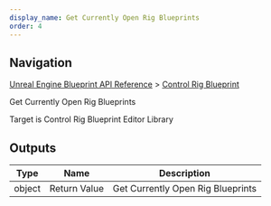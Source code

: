```yaml
---
display_name: Get Currently Open Rig Blueprints
order: 4
---
```

## Navigation

[Unreal Engine Blueprint API Reference](https://dev.epicgames.com/documentation/en-us/unreal-engine/BlueprintAPI) > [Control Rig Blueprint](https://dev.epicgames.com/documentation/en-us/unreal-engine/BlueprintAPI/ControlRigBlueprint)

Get Currently Open Rig Blueprints

Target is Control Rig Blueprint Editor Library

## Outputs

| Type | Name | Description |
| --- | --- | --- |
| object | Return Value | Get Currently Open Rig Blueprints |
